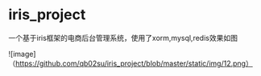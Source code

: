 # iris_project
一个基于iris框架的电商后台管理系统，使用了xorm,mysql,redis效果如图

![image]（https://github.com/qb02su/iris_project/blob/master/static/img/12.png）
